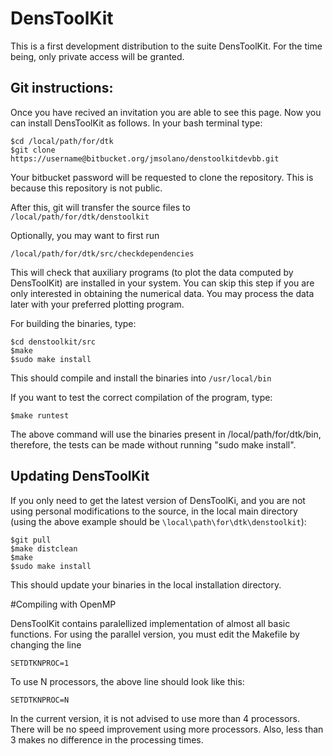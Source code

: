# DensToolKit

This is a first development distribution to the suite DensToolKit. For the time being, only private access will be granted.

## Git instructions:

Once you have recived an invitation you are able to see this page. Now you can install DensToolKit as follows. In your bash terminal type:

```
$cd /local/path/for/dtk
$git clone https://username@bitbucket.org/jmsolano/denstoolkitdevbb.git
```

Your bitbucket password will be requested to clone the repository. This is because this repository is not public.

After this, git will transfer the source files to ```/local/path/for/dtk/denstoolkit```

Optionally, you may want to first run
```
/local/path/for/dtk/src/checkdependencies
```
This will check that auxiliary programs (to plot the data computed by DensToolKit) are installed
in your system. You can skip this step if you are only interested in obtaining the numerical 
data. You may process the data later with your preferred plotting program.


For building the binaries, type:

```
$cd denstoolkit/src
$make
$sudo make install
```

This should compile and install the binaries into ```/usr/local/bin```

If you want to test the correct compilation of the program, type:

```
$make runtest
```
The above command will use the binaries present in /local/path/for/dtk/bin, therefore, the
tests can be made without running "sudo make install".

## Updating DensToolKit

If you only need to get the latest version of DensToolKi, and you are not using personal modifications to the source, in the local main directory (using the above example should be ```\local\path\for\dtk\denstoolkit```):

```
$git pull
$make distclean
$make
$sudo make install
```

This should update your binaries in the local installation directory.


#Compiling with OpenMP

DensToolKit contains paralellized implementation of almost all basic functions. For using the parallel version, you must edit the Makefile by changing the line

```
SETDTKNPROC=1
```

To use N processors, the above line should look like this:

```
SETDTKNPROC=N
```

In the current version, it is not advised to use more than 4 processors. There will be no speed improvement using more processors. Also, less than 3 makes no difference in the processing times.



